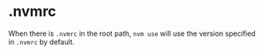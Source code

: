 # .nvmrc

When there is `.nvmrc` in the root path, `nvm use` will use the version specified in `.nvmrc` by default.
